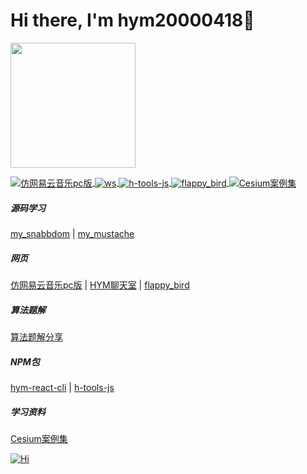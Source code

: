 <!-- 个人介绍 -->
<h1>Hi there, I'm hym20000418👋</h1>

<image width='200' src='./image/logo.gif' />

<!-- 仓库列表start -->
<p>
  <a href="https://music-eight-tau.vercel.app" title='仿网易云音乐pc版'>
    <img align="center" src="https://img.shields.io/badge/TS-仿网易云音乐pc版-E60026" alt="仿网易云音乐pc版" />
  </a>
  <a href="https://ws-jade.vercel.app" title='ws'>
    <img align="center" src="https://img.shields.io/badge/WS-HYM聊天室-FCDA92" alt="ws" />
  </a>
  <a href="https://github.com/18023785187/h-tools" title='h-tools-js'>
    <img align="center" src="https://img.shields.io/badge/TS-h_tools_js-0EE5E7" alt="h-tools-js" />
  </a>
  <a href="https://18023785187.github.io/flappy_bird/" title='flappy_bird'>
    <img align="center" src="https://img.shields.io/badge/Canvas-flappy_bird-8BDCB1" alt="flappy_bird" />
  </a>
  <a href="https://cesium-study.vercel.app/" title='Cesium案例集'>
    <img align="center" src="https://img.shields.io/badge/Cesium-Cesium案例集-fce5cd" alt="Cesium案例集" />
  </a>
</p>
<p>
<h5>源码学习</h5>
<a href="https://github.com/18023785187/my_snabbdom" title='my_snabbdom'>my_snabbdom</a>
|
<a href="https://github.com/18023785187/my_mustache" title='my_mustache'>my_mustache</a>
<h5>网页</h5>
<a href="https://github.com/18023785187/music" title='仿网易云音乐pc版'>仿网易云音乐pc版</a>
|
<a href="https://github.com/18023785187/ws" title='ws'>HYM聊天室</a>
|
<a href="https://github.com/18023785187/flappy_bird" title='flappy_bird'>flappy_bird</a>
<h5>算法题解</h5>
<a href="https://github.com/18023785187/algorithm" title='algorithm'>算法题解分享</a>
<h5>NPM包</h5>
<a href="https://github.com/18023785187/hym-react-cli" title='hym-react-cli'>hym-react-cli</a>
|
<a href="https://github.com/18023785187/h-tools" title='h-tools-js'>h-tools-js</a>
<h5>学习资料</h5>
<a href="https://github.com/18023785187/cesium_study" title='Cesium案例集'>Cesium案例集</a>
</p>
<!-- 仓库列表end -->
<!-- 积分面板start -->
<a href="https://github.com/18023785187" title='Hi'>
  <img align="center" src="https://github-readme-stats.vercel.app/api?username=18023785187&count_private=true&show_icons=true&theme=tokyonight&custom_title=My%20GitHub%20Stats" alt="Hi" />
</a>
<!-- 积分面板end -->

